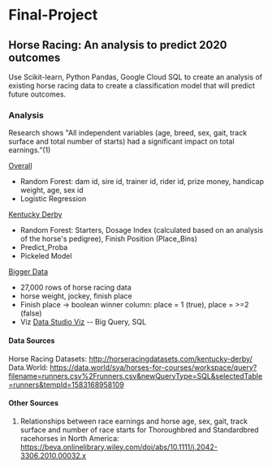 # Final-Project

## Horse Racing: An analysis to predict 2020 outcomes

Use Scikit-learn, Python Pandas, Google Cloud SQL to create an analysis of existing horse racing data to create a classification model that will predict future outcomes. 

### Analysis 
Research shows "All independent variables (age, breed, sex, gait, track surface and total number of starts) had a significant impact on total earnings.”(1)

<a href="http://localhost:8888/notebooks/FinalProject_OverallPredicts.ipynb">Overall</a>
- Random Forest: dam id, sire id, trainer id, rider id, prize money, handicap weight, age, sex id
- Logistic Regression

<a href="http://localhost:8888/notebooks/FinalProject_KentuckyDerby.ipynb#.ipynb">Kentucky Derby</a>
- Random Forest: Starters, Dosage Index (calculated based on an analysis of the horse's pedigree), Finish Position (Place_Bins)
- Predict_Proba
- Pickeled Model 

<a href="https://console.cloud.google.com/bigquery?folder=true&organizationId=true&orgonly=true&project=final-project-269915&supportedpurview=project&j=bq:US:bquxjob_51b444c6_1709be1f532&page=queryresults">Bigger Data</a>
- 27,000 rows of horse racing data  
- horse weight, jockey, finish place
- Finish place -> boolean winner column: place = 1 (true), place = >=2 (false)
- Viz 
<a href="https://datastudio.google.com/u/0/explorer/7454d1e9-8bd8-4e29-a638-e4e725399b48">Data Studio Viz</a>
-- Big Query, SQL 


#### Data Sources
Horse Racing Datasets: http://horseracingdatasets.com/kentucky-derby/
Data.World: https://data.world/sya/horses-for-courses/workspace/query?filename=runners.csv%2Frunners.csv&newQueryType=SQL&selectedTable=runners&tempId=1583168958109

#### Other Sources
1. Relationships between race earnings and horse age, sex, gait, track surface and number of race starts for Thoroughbred and Standardbred racehorses in North America: https://beva.onlinelibrary.wiley.com/doi/abs/10.1111/j.2042-3306.2010.00032.x
